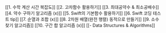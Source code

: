 [[1.  수학 계산 시간 복잡도]]
[[2. 고차함수 활용하기]]
[[3. 최대공약수 & 최소공배수]]
[[4. 약수 구하기 알고리즘 (x)]]
[[5. Swift의 기본함수 활용하기]]
[[6. Swift 코딩 테스트 tip]]
[[7. 순열과 조합 (x)]]
[[8. 2차원 배열(완전 행렬) 동적으로 만들기]]
[[9. 소수 찾기 알고리즘]]
[[10. 구간 합 알고리즘 (x)]]
[[- Data Structures & Algorithms]]